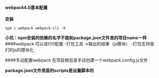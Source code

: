 #### webpack4.0基本配置
**安装**
```
npm i webpack webpack-cli -D
```
**小坑：npm安装的依赖的名字不能和package.json文件里的项目name一样**
####webpack 可以进行0配置
-打包工具 ->输出的结果（js模块）
-打包支持我们的js的模块化

####手动配置webpack
在项目根目录手动创建一个webpack.config.js文件

**package.json文件里面的scripts是设置脚本的**